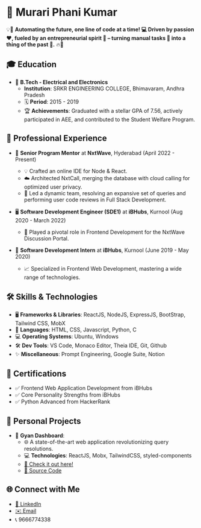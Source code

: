 # 🚀 Murari Phani Kumar

💡🔧 **Automating the future, one line of code at a time! 💻 Driven by passion ❤️, fueled by an entrepreneurial spirit 🚀 – turning manual tasks 📝 into a thing of the past 🌌.** 🔥🎉

## 🎓 **Education**
- 🏫 **B.Tech - Electrical and Electronics**
  - **Institution**: SRKR ENGINEERING COLLEGE, Bhimavaram, Andhra Pradesh
  - 🗓 **Period**: 2015 - 2019
  - 🏆 **Achievements**: Graduated with a stellar GPA of 7.56, actively participated in AEE, and contributed to the Student Welfare Program.

## 💼 **Professional Experience**
- 🌟 **Senior Program Mentor** at **NxtWave**, Hyderabad (April 2022 - Present)
  - 💡 Crafted an online IDE for Node & React.
  - ☁️ Architected NxtCall, merging the database with cloud calling for optimized user privacy.
  - 🚀 Led a dynamic team, resolving an expansive set of queries and performing user code reviews in Full Stack Development.

- 🖥️ **Software Development Engineer (SDE1)** at **iBHubs**, Kurnool (Aug 2020 - March 2022)
  - 🔧 Played a pivotal role in Frontend Development for the NxtWave Discussion Portal.

- 🌱 **Software Development Intern** at **iBHubs**, Kurnool (June 2019 - May 2020)
  - 📈 Specialized in Frontend Web Development, mastering a wide range of technologies.

## 🛠 **Skills & Technologies**
- 🖥️ **Frameworks & Libraries**: ReactJS, NodeJS, ExpressJS, BootStrap, Tailwind CSS, MobX
- 📜 **Languages**: HTML, CSS, Javascript, Python, C
- 💻 **Operating Systems**: Ubuntu, Windows
- 🛠️ **Dev Tools**: VS Code, Monaco Editor, Theia IDE, Git, Github
- ✨ **Miscellaneous**: Prompt Engineering, Google Suite, Notion

## 📜 **Certifications**
- ✅ Frontend Web Application Development from iBHubs
- ✅ Core Personality Strengths from iBHubs
- ✅ Python Advanced from HackerRank

## 🎨 **Personal Projects**
- 🚀 **Gyan Dashboard**:
  - 🌐 A state-of-the-art web application revolutionizing query resolutions.
  - 💻 **Technologies**: ReactJS, Mobx, TailwindCSS, styled-components
  - [🔗 Check it out here!](https://phanimurari.github.io/gyan-platform-deploy)
  - [📁 Source Code](https://github.com/phanimurari/gyan-platform-deploy)

## 🌐 **Connect with Me**
- [🔗 LinkedIn](https://linkedin.com/in/phanimurari)
- [✉️ Email](mailto:murari.phani1@gmail.com)
- 📞 9666774338
